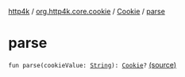 [http4k](../../index.md) / [org.http4k.core.cookie](../index.md) / [Cookie](index.md) / [parse](./parse.md)

# parse

`fun parse(cookieValue: `[`String`](https://kotlinlang.org/api/latest/jvm/stdlib/kotlin/-string/index.html)`): `[`Cookie`](index.md)`?` [(source)](https://github.com/http4k/http4k/blob/master/http4k-core/src/main/kotlin/org/http4k/core/cookie/Cookie.kt#L38)